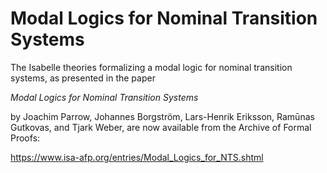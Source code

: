 # Modal Logics for Nominal Transition Systems

The Isabelle theories formalizing a modal logic for nominal transition
systems, as presented in the paper

  *Modal Logics for Nominal Transition Systems*

by Joachim Parrow, Johannes Borgström, Lars-Henrik Eriksson,
Ram&#363;nas Gutkovas, and Tjark Weber, are now available from the
Archive of Formal Proofs:

  https://www.isa-afp.org/entries/Modal_Logics_for_NTS.shtml
